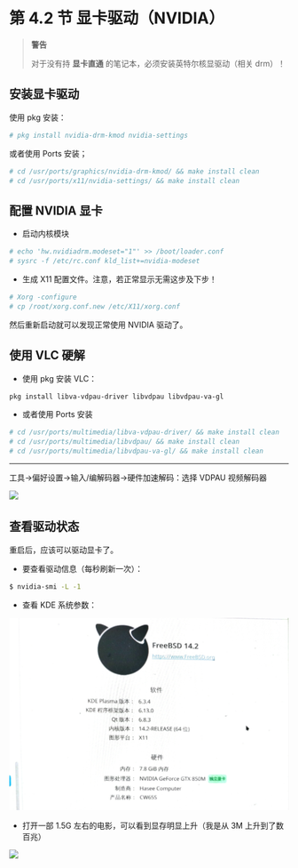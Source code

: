 # 第 4.2 节 显卡驱动（NVIDIA）

>**警告**
>
>对于没有持 **显卡直通** 的笔记本，必须安装英特尔核显驱动（相关 drm）！

## 安装显卡驱动


使用 pkg 安装：

```sh
# pkg install nvidia-drm-kmod nvidia-settings
```

或者使用 Ports 安装；

```sh
# cd /usr/ports/graphics/nvidia-drm-kmod/ && make install clean
# cd /usr/ports/x11/nvidia-settings/ && make install clean
```


## 配置 NVIDIA 显卡

- 启动内核模块

```sh
# echo 'hw.nvidiadrm.modeset="1"' >> /boot/loader.conf
# sysrc -f /etc/rc.conf kld_list+=nvidia-modeset
```
- 生成 X11 配置文件。注意，若正常显示无需这步及下步！

```sh
# Xorg -configure 
# cp /root/xorg.conf.new /etc/X11/xorg.conf
```

然后重新启动就可以发现正常使用 NVIDIA 驱动了。

## 使用 VLC 硬解

- 使用 pkg 安装 VLC：

```sh
pkg install libva-vdpau-driver libvdpau libvdpau-va-gl
```

- 或者使用 Ports 安装

```sh
# cd /usr/ports/multimedia/libva-vdpau-driver/ && make install clean
# cd /usr/ports/multimedia/libvdpau/ && make install clean
# cd /usr/ports/multimedia/libvdpau-va-gl/ && make install clean
```

---

工具->偏好设置->输入/编解码器->硬件加速解码：选择 VDPAU  视频解码器

![](../.gitbook/assets/121233788899956.png)


## 查看驱动状态

重启后，应该可以驱动显卡了。

- 要查看驱动信息（每秒刷新一次）：

```sh
$ nvidia-smi -L -1 
```

- 查看 KDE 系统参数：

![](../.gitbook/assets/nvi2.png)


- 打开一部 1.5G 左右的电影，可以看到显存明显上升（我是从 3M 上升到了数百兆）

![](../.gitbook/assets/nvi1.jpg)


